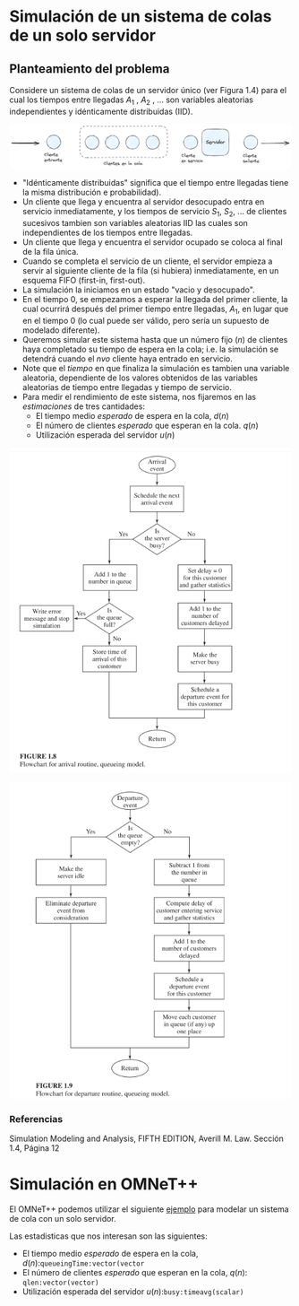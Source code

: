 # Simulación de un sistema de colas de un solo servidor

## Planteamiento del problema

Considere un sistema de colas de un servidor único (ver Figura 1.4) para el cual los tiempos entre llegadas $A_1$ , $A_2$ , $...$ son variables aleatorias independientes y idénticamente distribuidas (IID).

![picture 0](../images/8479ae13630f1a3716b26eacdd3f6505d6aa6d316059818a1fe816044a670d49.png)  


- "Idénticamente distribuidas" significa que el tiempo entre llegadas tiene la misma distribución e probabilidad). 
- Un cliente que llega y encuentra al servidor desocupado entra en servicio inmediatamente, y los tiempos de servicio $S_1$, $S_2$, $...$ de clientes sucesivos tambien son variables aleatorias IID las cuales son independientes de los tiempos entre llegadas.
- Un cliente que llega y encuentra el servidor ocupado se coloca al final de la fila única. 
- Cuando se completa el servicio de un cliente, el servidor empieza a servir al siguiente cliente de la fila (si hubiera) inmediatamente, en un esquema FIFO (first-in, first-out).
- La simulación la iniciamos en un estado "vacio y desocupado".
- En el tiempo $0$, se empezamos a esperar la llegada del primer cliente, la cual ocurrirá después del primer tiempo entre llegadas, $A_1$, en lugar que en el tiempo 0 (lo cual puede ser válido, pero sería un supuesto de modelado diferente).
- Queremos simular este sistema hasta que un número fijo $(n)$ de clientes haya completado su tiempo de espera en la cola; i.e. la simulación se detendrá cuando el $nvo$ cliente haya entrado en servicio.
- Note que el *tiempo* en que finaliza la simulación es tambien una variable aleatoria, dependiente de los valores obtenidos de las variables aleatorias de tiempo entre llegadas y tiempo de servicio.
- Para medir el rendimiento de este sistema, nos fijaremos en las *estimaciones* de tres cantidades:
	- El tiempo medio *esperado* de espera en la cola, $d(n)$ 
	- El número de clientes *esperado* que esperan en la cola. $q(n)$
	- Utilización esperada del servidor $u(n)$

![picture 1](../images/6694940f831eed11143a4a7b13d10745efbde839c5b46d42ef917087d605b47c.png)  

![picture 2](../images/fcb066e94cd26e6a190ad11382ebbcf64754a46271239dcfa0ee90653223f76c.png)  


### Referencias

Simulation Modeling and Analysis, FIFTH EDITION, Averill M. Law.
Sección 1.4, Página 12


# Simulación en OMNeT++

El OMNeT++ podemos utilizar el siguiente [ejemplo](../omnet-projects/fifo) para modelar un sistema de cola con un solo servidor.

Las estadisticas que nos interesan son las siguientes:

- El tiempo medio *esperado* de espera en la cola, $d(n)$:`queueingTime:vector(vector`
- El número de clientes *esperado* que esperan en la cola, $q(n)$: `qlen:vector(vector)`
- Utilización esperada del servidor $u(n)$:`busy:timeavg(scalar)`
	
